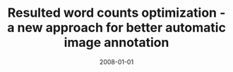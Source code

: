 ---
# Documentation: https://wowchemy.com/docs/managing-content/

title: Resulted word counts optimization - a new approach for better automatic image
  annotation
subtitle: ''
summary: ''
authors:
- kwasnicka
- Mariusz T. Paradowski
tags: []
categories: []
date: '2008-01-01'
lastmod: 2022-10-07T05:00:52Z
featured: false
draft: false

# Featured image
# To use, add an image named `featured.jpg/png` to your page's folder.
# Focal points: Smart, Center, TopLeft, Top, TopRight, Left, Right, BottomLeft, Bottom, BottomRight.
image:
  caption: ''
  focal_point: ''
  preview_only: false

# Projects (optional).
#   Associate this post with one or more of your projects.
#   Simply enter your project's folder or file name without extension.
#   E.g. `projects = ["internal-project"]` references `content/project/deep-learning/index.md`.
#   Otherwise, set `projects = []`.
projects: []
publishDate: '2022-10-07T05:00:51.579254Z'
publication_types:
- '2'
abstract: ''
publication: '*Pattern Recognition*'
doi: 10.1016/j.patcog.2008.06.017
---
